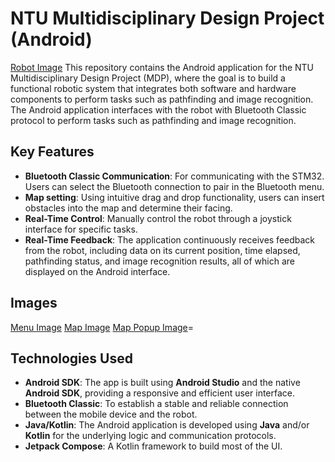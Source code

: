 # NTU Multidisciplinary Design Project (Android)
[Robot Image](images/robot.png)
This repository contains the Android application for the NTU Multidisciplinary Design Project (MDP), where the goal is to build a functional robotic system that integrates both software and hardware components to perform tasks such as pathfinding and image recognition. The Android application interfaces with the robot with Bluetooth Classic protocol to perform tasks such as pathfinding and image recognition.

## Key Features

- **Bluetooth Classic Communication**: For communicating with the STM32. Users can select the Bluetooth connection to pair in the Bluetooth menu.
- **Map setting**: Using intuitive drag and drop functionality, users can insert obstacles into the map and determine their facing.
- **Real-Time Control**: Manually control the robot through a joystick interface for specific tasks.
- **Real-Time Feedback**: The application continuously receives feedback from the robot, including data on its current position, time elapsed, pathfinding status, and image recognition results, all of which are displayed on the Android interface.

## Images
[Menu Image](images/menu_screen.jpg)
[Map Image](images/map_screen.jpg)
[Map Popup Image](images/map_popup.jpg)=
## Technologies Used

- **Android SDK**: The app is built using **Android Studio** and the native **Android SDK**, providing a responsive and efficient user interface.
- **Bluetooth Classic**: To establish a stable and reliable connection between the mobile device and the robot.
- **Java/Kotlin**: The Android application is developed using **Java** and/or **Kotlin** for the underlying logic and communication protocols.
- **Jetpack Compose**: A Kotlin framework to build most of the UI.

